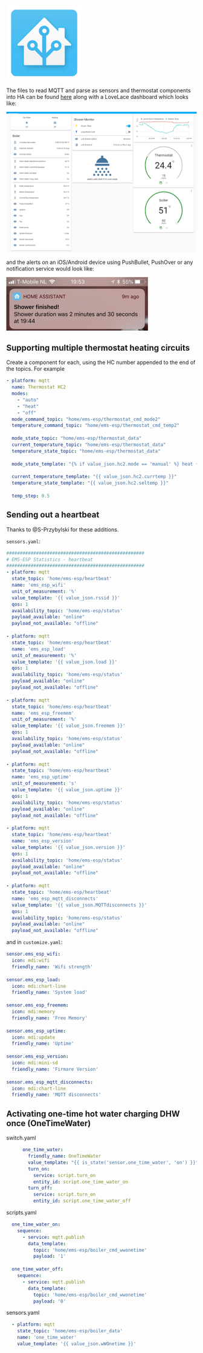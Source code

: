 ![logo](_media/logo/home-assistant.png ':size=100')

The files to read MQTT and parse as sensors and thermostat components into HA can be found [here](integrations/homeassistant/ha) along with a LoveLace dashboard which looks like:

![Home Assistant panel](_media/home%20assistant/ha.png ':size=500')

and the alerts on an iOS/Android device using PushBullet, PushOver or any notification service would look like:

![Home Assistant iPhone notify](_media/home%20assistant/ha_notify.jpg ':size=300')

## Supporting multiple thermostat heating circuits

Create a component for each, using the HC number appended to the end of the topics. For example

```yaml
- platform: mqtt
  name: Thermostat HC2
  modes:
    - "auto"
    - "heat"
    - "off"
  mode_command_topic: "home/ems-esp/thermostat_cmd_mode2"
  temperature_command_topic: "home/ems-esp/thermostat_cmd_temp2"
   
  mode_state_topic: "home/ems-esp/thermostat_data"
  current_temperature_topic: "home/ems-esp/thermostat_data"
  temperature_state_topic: "home/ems-esp/thermostat_data"

  mode_state_template: "{% if value_json.hc2.mode == 'manual' %} heat {% else %} {{value_json.hc2.mode}} {% endif %}"

  current_temperature_template: "{{ value_json.hc2.currtemp }}"
  temperature_state_template: "{{ value_json.hc2.seltemp }}"
   
  temp_step: 0.5

```

## Sending out a heartbeat

Thanks to @S-Przybylski for these additions.

`sensors.yaml`:

```yaml
###################################################
# EMS-ESP Statistics - heartbeat
###################################################
- platform: mqtt
  state_topic: 'home/ems-esp/heartbeat'
  name: 'ems_esp_wifi'
  unit_of_measurement: '%'
  value_template: '{{ value_json.rssid }}'
  qos: 1
  availability_topic: 'home/ems-esp/status'
  payload_available: "online"
  payload_not_available: "offline"

- platform: mqtt
  state_topic: 'home/ems-esp/heartbeat'
  name: 'ems_esp_load'
  unit_of_measurement: '%'
  value_template: '{{ value_json.load }}'
  qos: 1
  availability_topic: 'home/ems-esp/status'
  payload_available: "online"
  payload_not_available: "offline"

- platform: mqtt
  state_topic: 'home/ems-esp/heartbeat'
  name: 'ems_esp_freemem'
  unit_of_measurement: '%'
  value_template: '{{ value_json.freemem }}'
  qos: 1
  availability_topic: 'home/ems-esp/status'
  payload_available: "online"
  payload_not_available: "offline"

- platform: mqtt
  state_topic: 'home/ems-esp/heartbeat'
  name: 'ems_esp_uptime'
  unit_of_measurement: 's'
  value_template: '{{ value_json.uptime }}'
  qos: 1
  availability_topic: 'home/ems-esp/status'
  payload_available: "online"
  payload_not_available: "offline"

- platform: mqtt
  state_topic: 'home/ems-esp/heartbeat'
  name: 'ems_esp_version'
  value_template: '{{ value_json.version }}'
  qos: 1
  availability_topic: 'home/ems-esp/status'
  payload_available: "online"
  payload_not_available: "offline"

- platform: mqtt
  state_topic: 'home/ems-esp/heartbeat'
  name: 'ems_esp_mqtt_disconnects'
  value_template: '{{ value_json.MQTTdisconnects }}'
  qos: 1
  availability_topic: 'home/ems-esp/status'
  payload_available: "online"
  payload_not_available: "offline"
```

and in `customize.yaml`:

```yaml
sensor.ems_esp_wifi:
  icon: mdi:wifi
  friendly_name: 'Wifi strength'

sensor.ems_esp_load:
  icon: mdi:chart-line
  friendly_name: 'System load'

sensor.ems_esp_freemem:
  icon: mdi:memory
  friendly_name: 'Free Memory'

sensor.ems_esp_uptime:
  icon: mdi:update
  friendly_name: 'Uptime'

sensor.ems_esp_version:
  icon: mdi:mini-sd
  friendly_name: 'Firmare Version'

sensor.ems_esp_mqtt_disconnects:
  icon: mdi:chart-line
  friendly_name: 'MQTT disconnects'
```

## Activating one-time hot water charging DHW once (OneTimeWater) 

switch.yaml
```yaml
      one_time_water:
        friendly_name: OneTimeWater
        value_template: "{{ is_state('sensor.one_time_water', 'on') }}"
        turn_on:
          service: script.turn_on
          entity_id: script.one_time_water_on
        turn_off:
          service: script.turn_on
          entity_id: script.one_time_water_off
```

scripts.yaml
```yaml
  one_time_water_on:
    sequence:
      - service: mqtt.publish
        data_template:
          topic: 'home/ems-esp/boiler_cmd_wwonetime'
          payload: '1'
          
  one_time_water_off:
    sequence:
      - service: mqtt.publish
        data_template:
          topic: 'home/ems-esp/boiler_cmd_wwonetime'
          payload: '0'
```

sensors.yaml
```yaml
  - platform: mqtt
    state_topic: 'home/ems-esp/boiler_data'
    name: 'one_time_water'
    value_template: '{{ value_json.wWOnetime }}'
```
